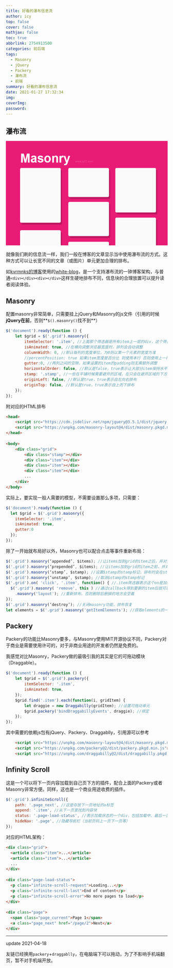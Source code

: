 ```yaml
---
title: 好看的瀑布信息流
author: icy
top: false
cover: false
mathjax: false
toc: true
abbrlink: 2754913500
categories: 前后端
tags:
  - Masonry
  - jQuery
  - Packery
  - 瀑布流
  - 前端
summary: 好看的瀑布信息流
date: 2021-01-27 17:32:34
img:
coverImg:
password:
---
```


## 瀑布流

![](../images/masonry.png)

就像我们刷的信息流一样，我们一般在博客的文章显示当中使用瀑布流的方式。这种方式可以让长宽不同的文章（或图片）单元更加合理的排布。

如[kvrmnks的博客](https://www.kvrmnks.top/)使用的[white-blog](https://github.com/kvrmnks/white-blog)，是一个支持瀑布流的一钟博客架构，与普通`<div></div><div></div>`这样生硬地排布不同，信息块的合理放置可以提升读者阅读体验。

## Masonry

配置masonry非常简单，只需要挂上jQuery和Masonry的js文件（引用的时候**jQuery在前**，否则**`$().masonry()`找不到**）

```javascript
$('document').ready(function () {
    let $grid = $('.grid').masonry({
        itemSelector: '.item', //上面那个筛选器是所有item上一层的div，这个筛选器是筛选每个item
	    isAnimated: true, //在横向调整浏览器宽度时，排列会自动调整
	    columnWidth: 0, //默认每列的宽度单位，为0则以第一个元素的宽度为准
    	//percentPosition: true 如果item宽度是百分比 则使用本行 否则使用上一行
	    gutter:0, //两列之间的空隙，如果设置的item的padding则无需额外调整
	    horizontalOrder: false, //默认是false，true表示让大部分item保持水平的从左到右的顺序，可能使空隙较大
	    stamp: '.stamp', //一些在平铺时候需要避开的区域，在只会在避开区域的下方平铺（若该列无stamp则从顶开始平铺）
	    originLeft: false, //默认是true，true表示自左向右排布
	    originTop: false, //默认是true，true表示自上而下排布
    });
});
```

附对应的HTML排布

```html
<head>
    <script src="https://cdn.jsdelivr.net/npm/jquery@3.5.1/dist/jquery.slim.min.js"></script>
    <script src="https://unpkg.com/masonry-layout@4/dist/masonry.pkgd.min.js"></script>
</head>

<body>
	<div class="grid">
	    <div class="stamp"></div>
	    <div class="item"></div>
	    <div class="item"></div>
	    <div class="item"></div>
		...
	</div> 
</body>
```

实际上，要实现一般人需要的模型，不需要设置那么多项，只需要：

```javascript
$('document').ready(function () {
  let $grid = $('.grid').masonry({
    itemSelector: '.item',
    isAnimated: true, 
    gutter:0
  });
});
```

除了一开始就布局好以外，Masonry也可以配合点击等事件重新布局：

```javascript
$('.grid').masonry(‘appended’, $items); //让items加到grid的item之后，并对全部的item重新布局
$('.grid').masonry(‘prepended’, $items); //让items加到grid的item之前，并对全部的item重新布局
$('.grid').masonry(‘stamp’, $stamp); //设置$stamp的stamp标记，排布时会在stamps下方平铺
$('.grid').masonry(‘unstamp’, $stamp); //取消$stamp的stamp标记
$('.grid').on( 'click', '.item', function() { //.item筛选器表示这个on是加给.grid里面面的.item的，而不是加给自己
  $('.grid').masonry( 'remove', this ) //通过callback得到要删的item后就可以删除item
    .masonry('layout'); //重新排布，否则删除后删掉的地方会空着
});
$('.grid').masonry(‘destroy’); //关闭masonry功能，排布恢复
let elements = $('.grid').masonry('getItemElements'); //获取elements的一个array

```

## Packery

Packery的功能比Masonry要多，与Masonry使用MIT开源协议不同，Packery对于商业是需要使用许可的，对于非商业用途的开发者仍然是免费的。

我感觉对比Masonry，Packery做的最吸引我的其实是它的可拖动模块（Draggable）。

```javascript
$('document').ready(function () {
	let $grid = $('.grid').packery({
		itemSelector: '.item',
        isAnimated: true,
	});
	$grid.find('.item').each(function(i, gridItem) {
        let draggie = new Draggabilly(gridItem); //设置可拖动单元
        $grid.packery('bindDraggabillyEvents', draggie); //绑定
	});
});
```

其中需要的依赖js包有jQuery、Packery、Draggablly，引用源可以参考

```html
    <script src="https://unpkg.com/masonry-layout@4/dist/masonry.pkgd.min.js"></script>
    <script src="https://unpkg.com/packery@2/dist/packery.pkgd.min.js"></script>
    <script src="https://unpkg.com/draggabilly@2/dist/draggabilly.pkgd.min.js"></script>
```

## Infinity Scroll

这是一个可以将下一页内容加载到自己页下方的插件，配合上面的Packery或者Masonry非常方便。同样，这也是一个商业用途收费的插件。

```javascript
$('.grid').infiniteScroll({
	path: '.page_next', //这是存放下一页地址的a标签
	append: '.item', //从下一页里找到内容块
	status: '.page-load-status', //表示加载状态的一个div，包括加载中、最后一页、加载失败等
	hideNav: '.page', //隐藏导航栏（当前页码上一页下一页等）
});
```

对应的HTML架构：

```html
<div class="grid">
  <article class="item">...</article>
  <article class="item">...</article>
  ...
</div>

<div class="page-load-status">
  <p class="infinite-scroll-request">Loading...</p>
  <p class="infinite-scroll-last">End of content</p>
  <p class="infinite-scroll-error">No more pages to load</p>
</div>

<div class="page">
  <span class="page_current">Page 1</span>
  <a class="page_next" href="/page/2">Next</a>
</div>
```

-----------------------------

update 2021-04-18

友链已经换用`packery`+`draggablly`，在电脑端下可以拖动，为了不影响手机端翻页，暂不对手机端开放。